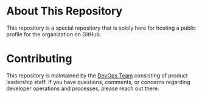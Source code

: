 # About This Repository
This repository is a special repository that is solely here for hosting a public profile for the organization on GitHub.

# Contributing
This repository is maintained by the [DevOps Team](https://github.com/orgs/TreeRing/teams/devops-team) consisting of product leadership staff. If you have questions, comments, or concerns regarding developer operations and processes, please reach out there.
